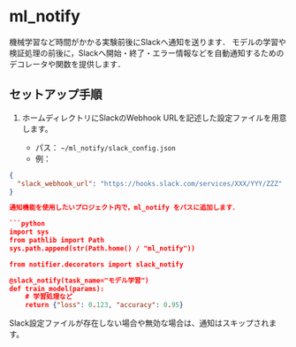 # ml_notify

機械学習など時間がかかる実験前後にSlackへ通知を送ります．
モデルの学習や検証処理の前後に，Slackへ開始・終了・エラー情報などを自動通知するためのデコレータや関数を提供します．

## セットアップ手順

1. ホームディレクトリにSlackのWebhook URLを記述した設定ファイルを用意します。

   - パス： `~/ml_notify/slack_config.json`
   - 例：

```json
{
  "slack_webhook_url": "https://hooks.slack.com/services/XXX/YYY/ZZZ"
}

通知機能を使用したいプロジェクト内で，ml_notify をパスに追加します．

```python
import sys
from pathlib import Path
sys.path.append(str(Path.home() / "ml_notify"))

from notifier.decorators import slack_notify

@slack_notify(task_name="モデル学習")
def train_model(params):
    # 学習処理など
    return {"loss": 0.123, "accuracy": 0.95}
```

Slack設定ファイルが存在しない場合や無効な場合は、通知はスキップされます。